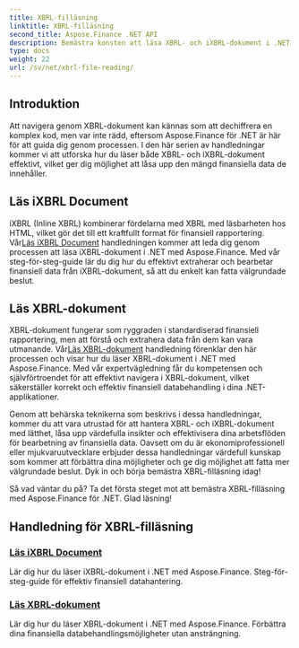 ```yaml
---
title: XBRL-filläsning
linktitle: XBRL-filläsning
second_title: Aspose.Finance .NET API
description: Bemästra konsten att läsa XBRL- och iXBRL-dokument i .NET med Aspose.Finance-tutorials. Förbättra dina bearbetningsmöjligheter för finansiella data utan ansträngning.
type: docs
weight: 22
url: /sv/net/xbrl-file-reading/
---
```

## Introduktion

Att navigera genom XBRL-dokument kan kännas som att dechiffrera en komplex kod, men var inte rädd, eftersom Aspose.Finance för .NET är här för att guida dig genom processen. I den här serien av handledningar kommer vi att utforska hur du läser både XBRL- och iXBRL-dokument effektivt, vilket ger dig möjlighet att låsa upp den mängd finansiella data de innehåller.

## Läs iXBRL Document

iXBRL (Inline XBRL) kombinerar fördelarna med XBRL med läsbarheten hos HTML, vilket gör det till ett kraftfullt format för finansiell rapportering. Vår[Läs iXBRL Document](./read-ixbrl-document/) handledningen kommer att leda dig genom processen att läsa iXBRL-dokument i .NET med Aspose.Finance. Med vår steg-för-steg-guide lär du dig hur du effektivt extraherar och bearbetar finansiell data från iXBRL-dokument, så att du enkelt kan fatta välgrundade beslut.

## Läs XBRL-dokument

 XBRL-dokument fungerar som ryggraden i standardiserad finansiell rapportering, men att förstå och extrahera data från dem kan vara utmanande. Vår[Läs XBRL-dokument](./read-xbrl-document/) handledning förenklar den här processen och visar hur du läser XBRL-dokument i .NET med Aspose.Finance. Med vår expertvägledning får du kompetensen och självförtroendet för att effektivt navigera i XBRL-dokument, vilket säkerställer korrekt och effektiv finansiell databehandling i dina .NET-applikationer.

Genom att behärska teknikerna som beskrivs i dessa handledningar, kommer du att vara utrustad för att hantera XBRL- och iXBRL-dokument med lätthet, låsa upp värdefulla insikter och effektivisera dina arbetsflöden för bearbetning av finansiella data. Oavsett om du är ekonomiprofessionell eller mjukvaruutvecklare erbjuder dessa handledningar värdefull kunskap som kommer att förbättra dina möjligheter och ge dig möjlighet att fatta mer välgrundade beslut. Dyk in och börja bemästra XBRL-filläsning idag!

Så vad väntar du på? Ta det första steget mot att bemästra XBRL-filläsning med Aspose.Finance för .NET. Glad läsning!
## Handledning för XBRL-filläsning
### [Läs iXBRL Document](./read-ixbrl-document/)
Lär dig hur du läser iXBRL-dokument i .NET med Aspose.Finance. Steg-för-steg-guide för effektiv finansiell datahantering.
### [Läs XBRL-dokument](./read-xbrl-document/)
Lär dig hur du läser XBRL-dokument i .NET med Aspose.Finance. Förbättra dina finansiella databehandlingsmöjligheter utan ansträngning.